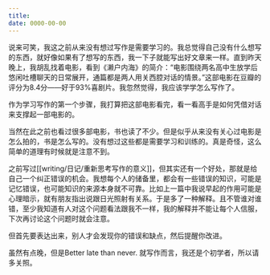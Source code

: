 ```yaml
---
title: 
date: 0000-00-00
---
```

说来可笑，我这之前从来没有想过写作是需要学习的。我总觉得自己没有什么想写的东西，就好像如果有了想写的东西，我一下子就能写出好文章来一样。直到昨天晚上，我胡乱找着电影，看到《濑户内海》的简介：“电影围绕两名高中生放学后悠闲吐槽聊天的日常展开，通篇都是两人用关西腔对话的情景。”这部电影在豆瓣的评分为8.4分——好于93%喜剧片。我忽然觉得，我应该学学怎么写作了。

作为学习写作的第一个步骤，我打算把这部电影看完，看一看高手是如何凭借对话来支撑起一部电影的。

当然在此之前也看过很多部电影，书也读了不少。但是似乎从来没有关心过电影是怎么拍的，书是怎么写的。没有想过这些都是需要学习和训练的。真是奇怪，这么简单的道理有时候就是注意不到。

之前写过[[writing/日记/重新思考写作的意义]]，但其实还有一个好处，那就是给自己一个纠正错误的机会。我想每个人的储备里，都会有一些错误的知识，可能是记忆错误，也可能知识的来源本身就不可靠。比如上一篇中我说早起的作用可能是心理暗示，就有朋友指出说跟日光照射有关系。于是多了一种解释。且不管谁对谁错，至少我知道有人对这个问题看法跟我不一样，我的解释并不能让每个人信服，下次再讨论这个问题时就会注意。

但首先要表达出来，别人才会发现你的错误和缺点，然后提醒你改进。

虽然有点晚，但是Better late than never. 就写作而言，我还是个初学者，所以请多关照。

 
